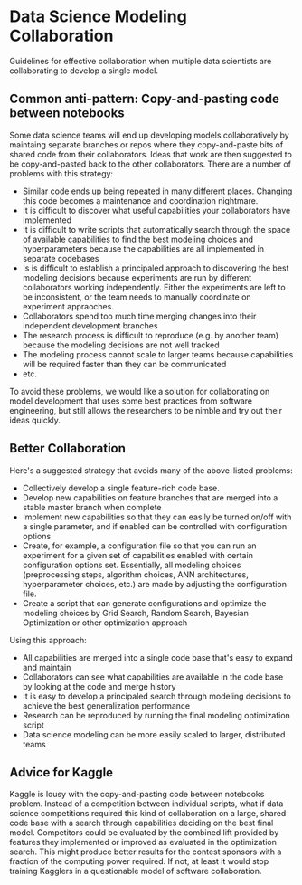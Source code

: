 # Data Science Modeling Collaboration

Guidelines for effective collaboration when multiple data scientists are collaborating to develop a single model.

## Common anti-pattern: Copy-and-pasting code between notebooks

Some data science teams will end up developing models collaboratively by maintaing separate branches or repos where they 
copy-and-paste bits of shared code from their collaborators. Ideas that work are then suggested to be copy-and-pasted back to 
the other collaborators. There are a number of problems with this strategy:
* Similar code ends up being repeated in many different places. Changing this code becomes a maintenance and coordination nightmare.
* It is difficult to discover what useful capabilities your collaborators have implemented
* It is difficult to write scripts that automatically search through the space of available capabilities to find the best 
modeling choices and hyperparameters because the capabilities are all implemented in separate codebases
* Is is difficult to establish a principaled approach to discovering the best modeling decisions because experiments are 
run by different collaborators working independently. Either the experiments are left to be inconsistent, or the team needs 
to manually coordinate on experiment appraoches.
* Collaborators spend too much time merging changes into their independent development branches
* The research process is difficult to reproduce (e.g. by another team) because the modeling decisions are not well tracked
* The modeling process cannot scale to larger teams because capabilities will be required faster than they can be communicated
* etc.

To avoid these problems, we would like a solution for collaborating on model development that uses some best practices from 
software engineering, but still allows the researchers to be nimble and try out their ideas quickly.

## Better Collaboration

Here's a suggested strategy that avoids many of the above-listed problems:

* Collectively develop a single feature-rich code base. 
* Develop new capabilities on feature branches that are merged into a stable master branch when complete
* Implement new capabilities so that they can easily be turned on/off with a single parameter, and if enabled can be 
controlled with configuration options
* Create, for example, a configuration file so that you can run an experiment for a given set of capabilities enabled with certain
configuration options set. Essentially, all modeling choices (preprocessing steps, algorithm choices, ANN architectures, 
hyperparameter choices, etc.) are made by adjusting the configuration file.
* Create a script that can generate configurations and optimize the modeling choices by Grid Search, 
Random Search, Bayesian Optimization or other optimization approach

Using this approach:
* All capabilities are merged into a single code base that's easy to expand and maintain
* Collaborators can see what capabilities are available in the code base by looking at the code and merge history
* It is easy to develop a principaled search through modeling decisions to achieve the best generalization performance
* Research can be reproduced by running the final modeling optimization script
* Data science modeling can be more easily scaled to larger, distributed teams

## Advice for Kaggle

Kaggle is lousy with the copy-and-pasting code between notebooks problem. Instead of a competition between individual scripts, what if data science competitions required this kind of collaboration on a large, shared code base with a search through capabilities deciding on the best final model. Competitors could be evaluated by the combined lift provided by features they 
implemented or improved as evaluated in the optimization search. This might produce better results for the contest sponsors with a fraction of the computing power required. If not, at least it would stop training Kagglers in a questionable model of software collaboration.

